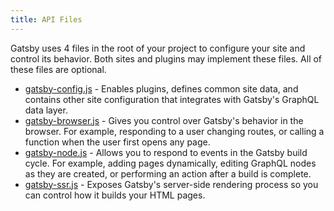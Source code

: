 ```yaml
---
title: API Files
---
```


Gatsby uses 4 files in the root of your project to configure your site and control its behavior. Both sites and plugins may implement these files. All of these files are optional.

- [gatsby-config.js](/docs/reference/config-files/gatsby-config/) - Enables plugins, defines common site data, and contains other site configuration that integrates with Gatsby's GraphQL data layer.
- [gatsby-browser.js](/docs/reference/config-files/gatsby-browser/) - Gives you control over Gatsby's behavior in the browser. For example, responding to a user changing routes, or calling a function when the user first opens any page.
- [gatsby-node.js](/docs/reference/config-files/gatsby-node/) - Allows you to respond to events in the Gatsby build cycle. For example, adding pages dynamically, editing GraphQL nodes as they are created, or performing an action after a build is complete.
- [gatsby-ssr.js](/docs/reference/config-files/gatsby-ssr) - Exposes Gatsby's server-side rendering process so you can control how it builds your HTML pages.
